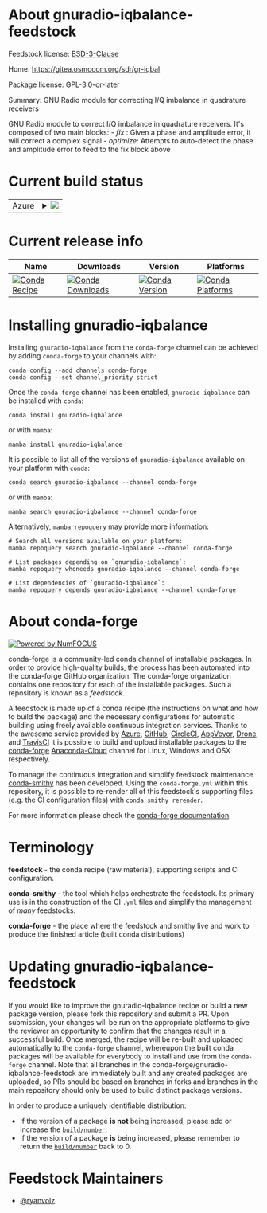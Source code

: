 About gnuradio-iqbalance-feedstock
==================================

Feedstock license: [BSD-3-Clause](https://github.com/conda-forge/gnuradio-iqbalance-feedstock/blob/main/LICENSE.txt)

Home: https://gitea.osmocom.org/sdr/gr-iqbal

Package license: GPL-3.0-or-later

Summary: GNU Radio module for correcting I/Q imbalance in quadrature receivers

GNU Radio module to correct I/Q imbalance in quadrature receivers.
It's composed of two main blocks: - *fix* : Given a phase and amplitude error, it will correct a complex signal - *optimize*: Attempts to auto-detect the phase and amplitude error to feed to the fix block above


Current build status
====================


<table>
    
  <tr>
    <td>Azure</td>
    <td>
      <details>
        <summary>
          <a href="https://dev.azure.com/conda-forge/feedstock-builds/_build/latest?definitionId=20630&branchName=main">
            <img src="https://dev.azure.com/conda-forge/feedstock-builds/_apis/build/status/gnuradio-iqbalance-feedstock?branchName=main">
          </a>
        </summary>
        <table>
          <thead><tr><th>Variant</th><th>Status</th></tr></thead>
          <tbody><tr>
              <td>linux_64_numpy1.22python3.10.____cpython</td>
              <td>
                <a href="https://dev.azure.com/conda-forge/feedstock-builds/_build/latest?definitionId=20630&branchName=main">
                  <img src="https://dev.azure.com/conda-forge/feedstock-builds/_apis/build/status/gnuradio-iqbalance-feedstock?branchName=main&jobName=linux&configuration=linux%20linux_64_numpy1.22python3.10.____cpython" alt="variant">
                </a>
              </td>
            </tr><tr>
              <td>linux_64_numpy1.22python3.8.____cpython</td>
              <td>
                <a href="https://dev.azure.com/conda-forge/feedstock-builds/_build/latest?definitionId=20630&branchName=main">
                  <img src="https://dev.azure.com/conda-forge/feedstock-builds/_apis/build/status/gnuradio-iqbalance-feedstock?branchName=main&jobName=linux&configuration=linux%20linux_64_numpy1.22python3.8.____cpython" alt="variant">
                </a>
              </td>
            </tr><tr>
              <td>linux_64_numpy1.22python3.9.____cpython</td>
              <td>
                <a href="https://dev.azure.com/conda-forge/feedstock-builds/_build/latest?definitionId=20630&branchName=main">
                  <img src="https://dev.azure.com/conda-forge/feedstock-builds/_apis/build/status/gnuradio-iqbalance-feedstock?branchName=main&jobName=linux&configuration=linux%20linux_64_numpy1.22python3.9.____cpython" alt="variant">
                </a>
              </td>
            </tr><tr>
              <td>linux_64_numpy1.23python3.11.____cpython</td>
              <td>
                <a href="https://dev.azure.com/conda-forge/feedstock-builds/_build/latest?definitionId=20630&branchName=main">
                  <img src="https://dev.azure.com/conda-forge/feedstock-builds/_apis/build/status/gnuradio-iqbalance-feedstock?branchName=main&jobName=linux&configuration=linux%20linux_64_numpy1.23python3.11.____cpython" alt="variant">
                </a>
              </td>
            </tr><tr>
              <td>osx_64_numpy1.22python3.10.____cpython</td>
              <td>
                <a href="https://dev.azure.com/conda-forge/feedstock-builds/_build/latest?definitionId=20630&branchName=main">
                  <img src="https://dev.azure.com/conda-forge/feedstock-builds/_apis/build/status/gnuradio-iqbalance-feedstock?branchName=main&jobName=osx&configuration=osx%20osx_64_numpy1.22python3.10.____cpython" alt="variant">
                </a>
              </td>
            </tr><tr>
              <td>osx_64_numpy1.22python3.8.____cpython</td>
              <td>
                <a href="https://dev.azure.com/conda-forge/feedstock-builds/_build/latest?definitionId=20630&branchName=main">
                  <img src="https://dev.azure.com/conda-forge/feedstock-builds/_apis/build/status/gnuradio-iqbalance-feedstock?branchName=main&jobName=osx&configuration=osx%20osx_64_numpy1.22python3.8.____cpython" alt="variant">
                </a>
              </td>
            </tr><tr>
              <td>osx_64_numpy1.22python3.9.____cpython</td>
              <td>
                <a href="https://dev.azure.com/conda-forge/feedstock-builds/_build/latest?definitionId=20630&branchName=main">
                  <img src="https://dev.azure.com/conda-forge/feedstock-builds/_apis/build/status/gnuradio-iqbalance-feedstock?branchName=main&jobName=osx&configuration=osx%20osx_64_numpy1.22python3.9.____cpython" alt="variant">
                </a>
              </td>
            </tr><tr>
              <td>osx_64_numpy1.23python3.11.____cpython</td>
              <td>
                <a href="https://dev.azure.com/conda-forge/feedstock-builds/_build/latest?definitionId=20630&branchName=main">
                  <img src="https://dev.azure.com/conda-forge/feedstock-builds/_apis/build/status/gnuradio-iqbalance-feedstock?branchName=main&jobName=osx&configuration=osx%20osx_64_numpy1.23python3.11.____cpython" alt="variant">
                </a>
              </td>
            </tr><tr>
              <td>win_64_numpy1.22python3.10.____cpython</td>
              <td>
                <a href="https://dev.azure.com/conda-forge/feedstock-builds/_build/latest?definitionId=20630&branchName=main">
                  <img src="https://dev.azure.com/conda-forge/feedstock-builds/_apis/build/status/gnuradio-iqbalance-feedstock?branchName=main&jobName=win&configuration=win%20win_64_numpy1.22python3.10.____cpython" alt="variant">
                </a>
              </td>
            </tr><tr>
              <td>win_64_numpy1.22python3.8.____cpython</td>
              <td>
                <a href="https://dev.azure.com/conda-forge/feedstock-builds/_build/latest?definitionId=20630&branchName=main">
                  <img src="https://dev.azure.com/conda-forge/feedstock-builds/_apis/build/status/gnuradio-iqbalance-feedstock?branchName=main&jobName=win&configuration=win%20win_64_numpy1.22python3.8.____cpython" alt="variant">
                </a>
              </td>
            </tr><tr>
              <td>win_64_numpy1.22python3.9.____cpython</td>
              <td>
                <a href="https://dev.azure.com/conda-forge/feedstock-builds/_build/latest?definitionId=20630&branchName=main">
                  <img src="https://dev.azure.com/conda-forge/feedstock-builds/_apis/build/status/gnuradio-iqbalance-feedstock?branchName=main&jobName=win&configuration=win%20win_64_numpy1.22python3.9.____cpython" alt="variant">
                </a>
              </td>
            </tr><tr>
              <td>win_64_numpy1.23python3.11.____cpython</td>
              <td>
                <a href="https://dev.azure.com/conda-forge/feedstock-builds/_build/latest?definitionId=20630&branchName=main">
                  <img src="https://dev.azure.com/conda-forge/feedstock-builds/_apis/build/status/gnuradio-iqbalance-feedstock?branchName=main&jobName=win&configuration=win%20win_64_numpy1.23python3.11.____cpython" alt="variant">
                </a>
              </td>
            </tr>
          </tbody>
        </table>
      </details>
    </td>
  </tr>
</table>

Current release info
====================

| Name | Downloads | Version | Platforms |
| --- | --- | --- | --- |
| [![Conda Recipe](https://img.shields.io/badge/recipe-gnuradio--iqbalance-green.svg)](https://anaconda.org/conda-forge/gnuradio-iqbalance) | [![Conda Downloads](https://img.shields.io/conda/dn/conda-forge/gnuradio-iqbalance.svg)](https://anaconda.org/conda-forge/gnuradio-iqbalance) | [![Conda Version](https://img.shields.io/conda/vn/conda-forge/gnuradio-iqbalance.svg)](https://anaconda.org/conda-forge/gnuradio-iqbalance) | [![Conda Platforms](https://img.shields.io/conda/pn/conda-forge/gnuradio-iqbalance.svg)](https://anaconda.org/conda-forge/gnuradio-iqbalance) |

Installing gnuradio-iqbalance
=============================

Installing `gnuradio-iqbalance` from the `conda-forge` channel can be achieved by adding `conda-forge` to your channels with:

```
conda config --add channels conda-forge
conda config --set channel_priority strict
```

Once the `conda-forge` channel has been enabled, `gnuradio-iqbalance` can be installed with `conda`:

```
conda install gnuradio-iqbalance
```

or with `mamba`:

```
mamba install gnuradio-iqbalance
```

It is possible to list all of the versions of `gnuradio-iqbalance` available on your platform with `conda`:

```
conda search gnuradio-iqbalance --channel conda-forge
```

or with `mamba`:

```
mamba search gnuradio-iqbalance --channel conda-forge
```

Alternatively, `mamba repoquery` may provide more information:

```
# Search all versions available on your platform:
mamba repoquery search gnuradio-iqbalance --channel conda-forge

# List packages depending on `gnuradio-iqbalance`:
mamba repoquery whoneeds gnuradio-iqbalance --channel conda-forge

# List dependencies of `gnuradio-iqbalance`:
mamba repoquery depends gnuradio-iqbalance --channel conda-forge
```


About conda-forge
=================

[![Powered by
NumFOCUS](https://img.shields.io/badge/powered%20by-NumFOCUS-orange.svg?style=flat&colorA=E1523D&colorB=007D8A)](https://numfocus.org)

conda-forge is a community-led conda channel of installable packages.
In order to provide high-quality builds, the process has been automated into the
conda-forge GitHub organization. The conda-forge organization contains one repository
for each of the installable packages. Such a repository is known as a *feedstock*.

A feedstock is made up of a conda recipe (the instructions on what and how to build
the package) and the necessary configurations for automatic building using freely
available continuous integration services. Thanks to the awesome service provided by
[Azure](https://azure.microsoft.com/en-us/services/devops/), [GitHub](https://github.com/),
[CircleCI](https://circleci.com/), [AppVeyor](https://www.appveyor.com/),
[Drone](https://cloud.drone.io/welcome), and [TravisCI](https://travis-ci.com/)
it is possible to build and upload installable packages to the
[conda-forge](https://anaconda.org/conda-forge) [Anaconda-Cloud](https://anaconda.org/)
channel for Linux, Windows and OSX respectively.

To manage the continuous integration and simplify feedstock maintenance
[conda-smithy](https://github.com/conda-forge/conda-smithy) has been developed.
Using the ``conda-forge.yml`` within this repository, it is possible to re-render all of
this feedstock's supporting files (e.g. the CI configuration files) with ``conda smithy rerender``.

For more information please check the [conda-forge documentation](https://conda-forge.org/docs/).

Terminology
===========

**feedstock** - the conda recipe (raw material), supporting scripts and CI configuration.

**conda-smithy** - the tool which helps orchestrate the feedstock.
                   Its primary use is in the construction of the CI ``.yml`` files
                   and simplify the management of *many* feedstocks.

**conda-forge** - the place where the feedstock and smithy live and work to
                  produce the finished article (built conda distributions)


Updating gnuradio-iqbalance-feedstock
=====================================

If you would like to improve the gnuradio-iqbalance recipe or build a new
package version, please fork this repository and submit a PR. Upon submission,
your changes will be run on the appropriate platforms to give the reviewer an
opportunity to confirm that the changes result in a successful build. Once
merged, the recipe will be re-built and uploaded automatically to the
`conda-forge` channel, whereupon the built conda packages will be available for
everybody to install and use from the `conda-forge` channel.
Note that all branches in the conda-forge/gnuradio-iqbalance-feedstock are
immediately built and any created packages are uploaded, so PRs should be based
on branches in forks and branches in the main repository should only be used to
build distinct package versions.

In order to produce a uniquely identifiable distribution:
 * If the version of a package **is not** being increased, please add or increase
   the [``build/number``](https://docs.conda.io/projects/conda-build/en/latest/resources/define-metadata.html#build-number-and-string).
 * If the version of a package **is** being increased, please remember to return
   the [``build/number``](https://docs.conda.io/projects/conda-build/en/latest/resources/define-metadata.html#build-number-and-string)
   back to 0.

Feedstock Maintainers
=====================

* [@ryanvolz](https://github.com/ryanvolz/)


